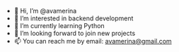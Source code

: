 - 👋 Hi, I’m @avamerina
- 👀 I’m interested in backend development
- 🌱 I’m currently learning Python
- 💞️ I’m looking forward to join new projects
- 📫 You can reach me by email: avamerina@gmail.com
